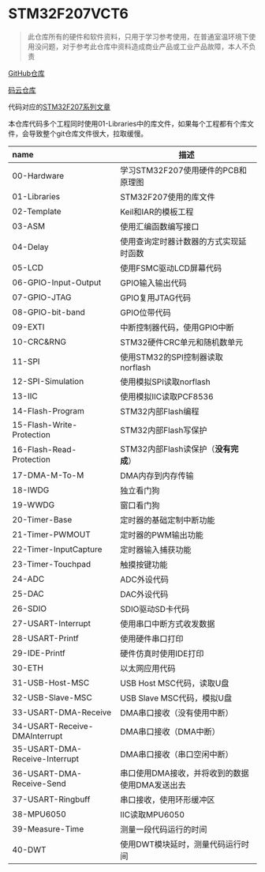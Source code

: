 # STM32F207VCT6
> 此仓库所有的硬件和软件资料，只用于学习参考使用，在普通室温环境下使用没问题，对于参考此仓库中资料造成商业产品或工业产品故障，本人不负责

[GitHub仓库](https://github.com/strongercjd/STM32F207VCT6)

[码云仓库](https://gitee.com/strongercjd/STM32F207VCT6)



代码对应的[STM32F207系列文章](https://mp.weixin.qq.com/mp/appmsgalbum?__biz=MzIxNTg1NzQwMQ==&action=getalbum&album_id=1359585244344696836&scene=173&from_msgid=2247485288&from_itemidx=1&count=3#wechat_redirect)



本仓库代码多个工程同时使用01-Libraries中的库文件，如果每个工程都有个库文件，会导致整个git仓库文件很大，拉取缓慢。

| name                 | 描述                                   |
| :------------------- | -------------------------------------- |
| 00-Hardware          | 学习STM32F207使用硬件的PCB和原理图     |
| 01-Libraries         | STM32F207使用的库文件                  |
| 02-Template          | Keil和IAR的模板工程                    |
| 03-ASM               | 使用汇编函数编写接口                   |
| 04-Delay             | 使用查询定时器计数器的方式实现延时函数 |
| 05-LCD               | 使用FSMC驱动LCD屏幕代码                |
| 06-GPIO-Input-Output | GPIO输入输出代码                       |
| 07-GPIO-JTAG         | GPIO复用JTAG代码                       |
| 08-GPIO-bit-band     | GPIO位带代码                           |
| 09-EXTI              | 中断控制器代码，使用GPIO中断             |
| 10-CRC&RNG           | STM32硬件CRC单元和随机数单元            |
| 11-SPI               | 使用STM32的SPI控制器读取norflash       |
| 12-SPI-Simulation    | 使用模拟SPI读取norflash               |
| 13-IIC               | 使用模拟IIC读取PCF8536             |
| 14-Flash-Program     | STM32内部Flash编程            |
| 15-Flash-Write-Protection| STM32内部Flash写保护       |
| 16-Flash-Read-Protection | STM32内部Flash读保护（**没有完成**）      |
| 17-DMA-M-To-M | DMA内存到内存传输 |
| 18-IWDG       | 独立看门狗 |
| 19-WWDG       | 窗口看门狗 |
| 20-Timer-Base | 定时器的基础定制中断功能 |
| 21-Timer-PWMOUT | 定时器的PWM输出功能 |
| 22-Timer-InputCapture | 定时器输入捕获功能 |
| 23-Timer-Touchpad | 触摸按键功能 |
| 24-ADC | ADC外设代码 |
| 25-DAC | DAC外设代码                            |
| 26-SDIO | SDIO驱动SD卡代码 |
| 27-USART-Interrupt | 使用串口中断方式收发数据 |
| 28-USART-Printf | 使用硬件串口打印 |
| 29-IDE-Printf | 硬件仿真时使用IDE打印 |
| 30-ETH | 以太网应用代码 |
| 31-USB-Host-MSC | USB Host MSC代码，读取U盘 |
| 32-USB-Slave-MSC | USB Slave MSC代码，模拟U盘 |
| 33-USART-DMA-Receive | DMA串口接收（没有使用中断） |
| 34-USART-Receive-DMAInterrupt | DMA串口接收（DMA中断） |
| 35-USART-DMA-Receive-Interrupt | DMA串口接收（串口空闲中断） |
| 36-USART-DMA-Receive-Send | 串口使用DMA接收，并将收到的数据使用DMA发送出去 |
| 37-USART-Ringbuff | 串口接收，使用环形缓冲区 |
| 38-MPU6050 | IIC读取MPU6050 |
| 39-Measure-Time | 测量一段代码运行的时间 |
| 40-DWT | 使用DWT模块延时，测量代码运行时间 |

